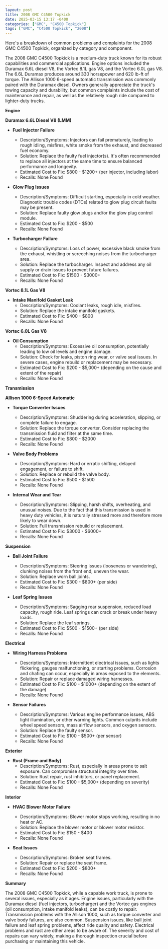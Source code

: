 ```yaml
---
layout: post
title: 2008 GMC C4500 Topkick
date: 2025-03-15 13:17 -0400
categories: ["GMC", "C4500 Topkick"]
tags: ["GMC", "C4500 Topkick", "2008"]
---
```

Here's a breakdown of common problems and complaints for the 2008 GMC C4500 Topkick, organized by category and component.

The 2008 GMC C4500 Topkick is a medium-duty truck known for its robust capabilities and commercial applications. Engine options included the Duramax 6.6L diesel V8, the Vortec 8.1L gas V8, and the Vortec 6.0L gas V8. The 6.6L Duramax produces around 330 horsepower and 620 lb-ft of torque. The Allison 1000 6-speed automatic transmission was commonly paired with the Duramax diesel. Owners generally appreciate the truck's towing capacity and durability, but common complaints include the cost of maintenance and repair, as well as the relatively rough ride compared to lighter-duty trucks.

**Engine**

**Duramax 6.6L Diesel V8 (LMM)**

*   **Fuel Injector Failure**
    *   Description/Symptoms: Injectors can fail prematurely, leading to rough idling, misfires, white smoke from the exhaust, and decreased fuel economy.
    *   Solution: Replace the faulty fuel injector(s). It's often recommended to replace all injectors at the same time to ensure balanced performance and longevity.
    *   Estimated Cost to Fix: $800 - $1200+ (per injector, including labor)
    *   Recalls: None Found

*   **Glow Plug Issues**
    *   Description/Symptoms: Difficult starting, especially in cold weather. Diagnostic trouble codes (DTCs) related to glow plug circuit faults may be present.
    *   Solution: Replace faulty glow plugs and/or the glow plug control module.
    *   Estimated Cost to Fix: $200 - $500
    *   Recalls: None Found

*   **Turbocharger Failure**
    *   Description/Symptoms: Loss of power, excessive black smoke from the exhaust, whistling or screeching noises from the turbocharger area.
    *   Solution: Replace the turbocharger. Inspect and address any oil supply or drain issues to prevent future failures.
    *   Estimated Cost to Fix: $1500 - $3000+
    *   Recalls: None Found

**Vortec 8.1L Gas V8**

* **Intake Manifold Gasket Leak**
    * Description/Symptoms: Coolant leaks, rough idle, misfires.
    * Solution: Replace the intake manifold gaskets.
    * Estimated Cost to Fix: $400 - $800
    * Recalls: None Found

**Vortec 6.0L Gas V8**

*   **Oil Consumption**
    *   Description/Symptoms: Excessive oil consumption, potentially leading to low oil levels and engine damage.
    *   Solution: Check for leaks, piston ring wear, or valve seal issues. In severe cases, engine rebuild or replacement may be necessary.
    *   Estimated Cost to Fix: $200 - $5,000+ (depending on the cause and extent of the repair)
    *   Recalls: None Found

**Transmission**

**Allison 1000 6-Speed Automatic**

*   **Torque Converter Issues**
    *   Description/Symptoms: Shuddering during acceleration, slipping, or complete failure to engage.
    *   Solution: Replace the torque converter. Consider replacing the transmission fluid and filter at the same time.
    *   Estimated Cost to Fix: $800 - $2000
    *   Recalls: None Found

*   **Valve Body Problems**
    *   Description/Symptoms: Hard or erratic shifting, delayed engagement, or failure to shift.
    *   Solution: Replace or rebuild the valve body.
    *   Estimated Cost to Fix: $500 - $1500
    *   Recalls: None Found

*   **Internal Wear and Tear**
    *   Description/Symptoms: Slipping, harsh shifts, overheating, and unusual noises. Due to the fact that this transmission is used in heavy duty vehicles, it is naturally stressed more and therefore more likely to wear down.
    *   Solution: Full transmission rebuild or replacement.
    *   Estimated Cost to Fix: $3000 - $6000+
    *   Recalls: None Found

**Suspension**

*   **Ball Joint Failure**
    *   Description/Symptoms: Steering issues (looseness or wandering), clunking noises from the front end, uneven tire wear.
    *   Solution: Replace worn ball joints.
    *   Estimated Cost to Fix: $300 - $800+ (per side)
    *   Recalls: None Found

*   **Leaf Spring Issues**
    *   Description/Symptoms: Sagging rear suspension, reduced load capacity, rough ride. Leaf springs can crack or break under heavy loads.
    *   Solution: Replace the leaf springs.
    *   Estimated Cost to Fix: $500 - $1500+ (per side)
    *   Recalls: None Found

**Electrical**

*   **Wiring Harness Problems**
    *   Description/Symptoms: Intermittent electrical issues, such as lights flickering, gauges malfunctioning, or starting problems. Corrosion and chafing can occur, especially in areas exposed to the elements.
    *   Solution: Repair or replace damaged wiring harnesses.
    *   Estimated Cost to Fix: $100 - $1000+ (depending on the extent of the damage)
    *   Recalls: None Found

*   **Sensor Failures**
    *   Description/Symptoms: Various engine performance issues, ABS light illumination, or other warning lights. Common culprits include wheel speed sensors, mass airflow sensors, and oxygen sensors.
    *   Solution: Replace the faulty sensor.
    *   Estimated Cost to Fix: $100 - $500+ (per sensor)
    *   Recalls: None Found

**Exterior**

*   **Rust (Frame and Body)**
    *   Description/Symptoms: Rust, especially in areas prone to salt exposure. Can compromise structural integrity over time.
    *   Solution: Rust repair, rust inhibitors, or panel replacement.
    *   Estimated Cost to Fix: $100 - $5,000+ (depending on severity)
    *   Recalls: None Found

**Interior**

*   **HVAC Blower Motor Failure**
    *   Description/Symptoms: Blower motor stops working, resulting in no heat or AC.
    *   Solution: Replace the blower motor or blower motor resistor.
    *   Estimated Cost to Fix: $150 - $400
    *   Recalls: None Found

*   **Seat Issues**
    *   Description/Symptoms: Broken seat frames.
    *   Solution: Repair or replace the seat frame.
    *   Estimated Cost to Fix: $200 - $800+
    *   Recalls: None Found

**Summary**

The 2008 GMC C4500 Topkick, while a capable work truck, is prone to several issues, especially as it ages. Engine issues, particularly with the Duramax diesel (fuel injectors, turbocharger) and the Vortec gas engines (oil consumption, intake manifold leaks), can be costly to repair. Transmission problems with the Allison 1000, such as torque converter and valve body failures, are also common. Suspension issues, like ball joint failure and leaf spring problems, affect ride quality and safety. Electrical problems and rust are other areas to be aware of. The severity and cost of repairs can vary widely, making a thorough inspection crucial before purchasing or maintaining this vehicle.

